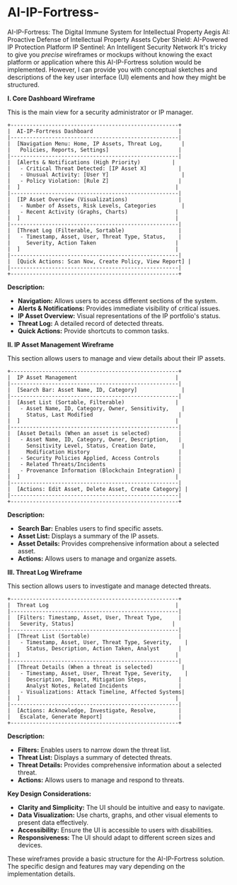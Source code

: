 # AI-IP-Fortress-
AI-IP-Fortress: The Digital Immune System for Intellectual Property Aegis AI: Proactive Defense of Intellectual Property Assets Cyber Shield: AI-Powered IP Protection Platform IP Sentinel: An Intelligent Security Network
It's tricky to give you *precise* wireframes or mockups without knowing the exact platform or application where this AI-IP-Fortress solution would be implemented. However, I can provide you with conceptual sketches and descriptions of the key user interface (UI) elements and how they might be structured.

**I. Core Dashboard Wireframe**

This is the main view for a security administrator or IP manager.

```
+-----------------------------------------------------+
|  AI-IP-Fortress Dashboard                           |
|-----------------------------------------------------|
|  [Navigation Menu: Home, IP Assets, Threat Log,      |
|   Policies, Reports, Settings]                      |
|-----------------------------------------------------|
|  [Alerts & Notifications (High Priority)          |
|   - Critical Threat Detected: [IP Asset X]          |
|   - Unusual Activity: [User Y]                       |
|   - Policy Violation: [Rule Z]                      |
|  ]                                                 |
|-----------------------------------------------------|
|  [IP Asset Overview (Visualizations)                |
|   - Number of Assets, Risk Levels, Categories        |
|   - Recent Activity (Graphs, Charts)               |
|  ]                                                 |
|-----------------------------------------------------|
|  [Threat Log (Filterable, Sortable)                 |
|   - Timestamp, Asset, User, Threat Type, Status,    |
|     Severity, Action Taken                         |
|  ]                                                 |
|-----------------------------------------------------|
|  [Quick Actions: Scan Now, Create Policy, View Report] |
|-----------------------------------------------------|
+-----------------------------------------------------+
```

**Description:**

* **Navigation:** Allows users to access different sections of the system.
* **Alerts & Notifications:** Provides immediate visibility of critical issues.
* **IP Asset Overview:** Visual representations of the IP portfolio's status.
* **Threat Log:** A detailed record of detected threats.
* **Quick Actions:** Provide shortcuts to common tasks.

**II. IP Asset Management Wireframe**

This section allows users to manage and view details about their IP assets.

```
+-----------------------------------------------------+
|  IP Asset Management                               |
|-----------------------------------------------------|
|  [Search Bar: Asset Name, ID, Category]              |
|-----------------------------------------------------|
|  [Asset List (Sortable, Filterable)                |
|   - Asset Name, ID, Category, Owner, Sensitivity,    |
|     Status, Last Modified                           |
|  ]                                                 |
|-----------------------------------------------------|
|  [Asset Details (When an asset is selected)         |
|   - Asset Name, ID, Category, Owner, Description,   |
|     Sensitivity Level, Status, Creation Date,        |
|     Modification History                            |
|   - Security Policies Applied, Access Controls      |
|   - Related Threats/Incidents                       |
|   - Provenance Information (Blockchain Integration) |
|  ]                                                 |
|-----------------------------------------------------|
|  [Actions: Edit Asset, Delete Asset, Create Category] |
|-----------------------------------------------------|
+-----------------------------------------------------+
```

**Description:**

* **Search Bar:** Enables users to find specific assets.
* **Asset List:** Displays a summary of the IP assets.
* **Asset Details:** Provides comprehensive information about a selected asset.
* **Actions:** Allows users to manage and organize assets.

**III. Threat Log Wireframe**

This section allows users to investigate and manage detected threats.

```
+-----------------------------------------------------+
|  Threat Log                                        |
|-----------------------------------------------------|
|  [Filters: Timestamp, Asset, User, Threat Type,     |
|   Severity, Status]                               |
|-----------------------------------------------------|
|  [Threat List (Sortable)                            |
|   - Timestamp, Asset, User, Threat Type, Severity,    |
|     Status, Description, Action Taken, Analyst      |
|  ]                                                 |
|-----------------------------------------------------|
|  [Threat Details (When a threat is selected)         |
|   - Timestamp, Asset, User, Threat Type, Severity,    |
|     Description, Impact, Mitigation Steps,          |
|     Analyst Notes, Related Incidents                |
|   - Visualizations: Attack Timeline, Affected Systems|
|  ]                                                 |
|-----------------------------------------------------|
|  [Actions: Acknowledge, Investigate, Resolve,       |
|   Escalate, Generate Report]                        |
+-----------------------------------------------------+
```

**Description:**

* **Filters:** Enables users to narrow down the threat list.
* **Threat List:** Displays a summary of detected threats.
* **Threat Details:** Provides comprehensive information about a selected threat.
* **Actions:** Allows users to manage and respond to threats.

**Key Design Considerations:**

* **Clarity and Simplicity:** The UI should be intuitive and easy to navigate.
* **Data Visualization:** Use charts, graphs, and other visual elements to present data effectively.
* **Accessibility:** Ensure the UI is accessible to users with disabilities.
* **Responsiveness:** The UI should adapt to different screen sizes and devices.

These wireframes provide a basic structure for the AI-IP-Fortress solution. The specific design and features may vary depending on the implementation details.
